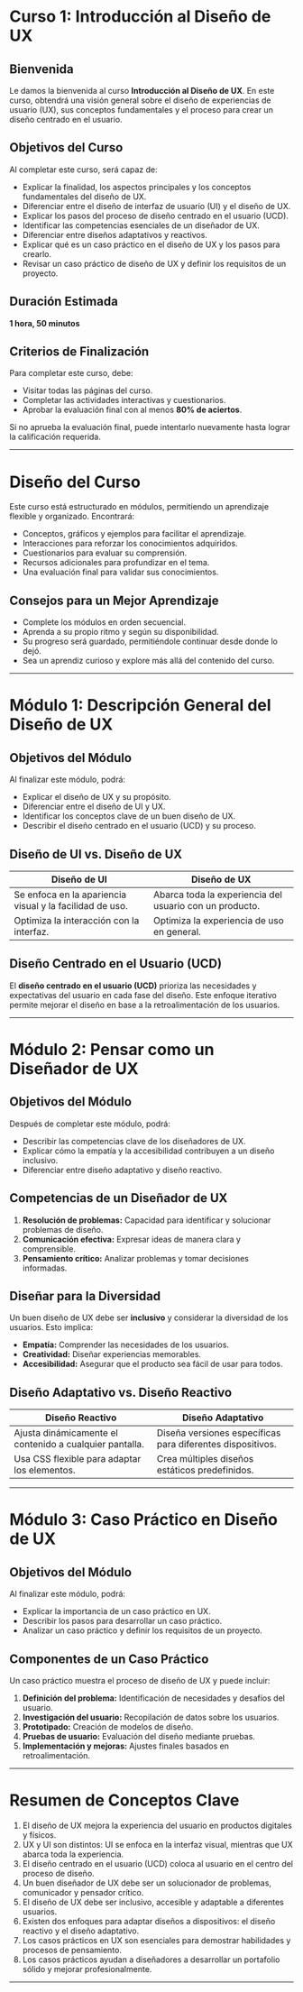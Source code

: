 # Curso 1: Introducción al Diseño de UX

## Bienvenida

Le damos la bienvenida al curso **Introducción al Diseño de UX**. En este curso, obtendrá una visión general sobre el diseño de experiencias de usuario (UX), sus conceptos fundamentales y el proceso para crear un diseño centrado en el usuario.

## Objetivos del Curso

Al completar este curso, será capaz de:

- Explicar la finalidad, los aspectos principales y los conceptos fundamentales del diseño de UX.
- Diferenciar entre el diseño de interfaz de usuario (UI) y el diseño de UX.
- Explicar los pasos del proceso de diseño centrado en el usuario (UCD).
- Identificar las competencias esenciales de un diseñador de UX.
- Diferenciar entre diseños adaptativos y reactivos.
- Explicar qué es un caso práctico en el diseño de UX y los pasos para crearlo.
- Revisar un caso práctico de diseño de UX y definir los requisitos de un proyecto.

## Duración Estimada

**1 hora, 50 minutos**

## Criterios de Finalización

Para completar este curso, debe:

- Visitar todas las páginas del curso.
- Completar las actividades interactivas y cuestionarios.
- Aprobar la evaluación final con al menos **80% de aciertos**.

Si no aprueba la evaluación final, puede intentarlo nuevamente hasta lograr la calificación requerida.

---

# Diseño del Curso

Este curso está estructurado en módulos, permitiendo un aprendizaje flexible y organizado. Encontrará:

- Conceptos, gráficos y ejemplos para facilitar el aprendizaje.
- Interacciones para reforzar los conocimientos adquiridos.
- Cuestionarios para evaluar su comprensión.
- Recursos adicionales para profundizar en el tema.
- Una evaluación final para validar sus conocimientos.

## Consejos para un Mejor Aprendizaje

- Complete los módulos en orden secuencial.
- Aprenda a su propio ritmo y según su disponibilidad.
- Su progreso será guardado, permitiéndole continuar desde donde lo dejó.
- Sea un aprendiz curioso y explore más allá del contenido del curso.

---

# Módulo 1: Descripción General del Diseño de UX

## Objetivos del Módulo

Al finalizar este módulo, podrá:

- Explicar el diseño de UX y su propósito.
- Diferenciar entre el diseño de UI y UX.
- Identificar los conceptos clave de un buen diseño de UX.
- Describir el diseño centrado en el usuario (UCD) y su proceso.

## Diseño de UI vs. Diseño de UX

| **Diseño de UI** | **Diseño de UX** |
|------------------|------------------|
| Se enfoca en la apariencia visual y la facilidad de uso. | Abarca toda la experiencia del usuario con un producto. |
| Optimiza la interacción con la interfaz. | Optimiza la experiencia de uso en general. |

## Diseño Centrado en el Usuario (UCD)

El **diseño centrado en el usuario (UCD)** prioriza las necesidades y expectativas del usuario en cada fase del diseño. Este enfoque iterativo permite mejorar el diseño en base a la retroalimentación de los usuarios.

---

# Módulo 2: Pensar como un Diseñador de UX

## Objetivos del Módulo

Después de completar este módulo, podrá:

- Describir las competencias clave de los diseñadores de UX.
- Explicar cómo la empatía y la accesibilidad contribuyen a un diseño inclusivo.
- Diferenciar entre diseño adaptativo y diseño reactivo.

## Competencias de un Diseñador de UX

1. **Resolución de problemas:** Capacidad para identificar y solucionar problemas de diseño.
2. **Comunicación efectiva:** Expresar ideas de manera clara y comprensible.
3. **Pensamiento crítico:** Analizar problemas y tomar decisiones informadas.

## Diseñar para la Diversidad

Un buen diseño de UX debe ser **inclusivo** y considerar la diversidad de los usuarios. Esto implica:

- **Empatía:** Comprender las necesidades de los usuarios.
- **Creatividad:** Diseñar experiencias memorables.
- **Accesibilidad:** Asegurar que el producto sea fácil de usar para todos.

## Diseño Adaptativo vs. Diseño Reactivo

| **Diseño Reactivo** | **Diseño Adaptativo** |
|---------------------|---------------------|
| Ajusta dinámicamente el contenido a cualquier pantalla. | Diseña versiones específicas para diferentes dispositivos. |
| Usa CSS flexible para adaptar los elementos. | Crea múltiples diseños estáticos predefinidos. |

---

# Módulo 3: Caso Práctico en Diseño de UX

## Objetivos del Módulo

Al finalizar este módulo, podrá:

- Explicar la importancia de un caso práctico en UX.
- Describir los pasos para desarrollar un caso práctico.
- Analizar un caso práctico y definir los requisitos de un proyecto.

## Componentes de un Caso Práctico

Un caso práctico muestra el proceso de diseño de UX y puede incluir:

1. **Definición del problema:** Identificación de necesidades y desafíos del usuario.
2. **Investigación del usuario:** Recopilación de datos sobre los usuarios.
3. **Prototipado:** Creación de modelos de diseño.
4. **Pruebas de usuario:** Evaluación del diseño mediante pruebas.
5. **Implementación y mejoras:** Ajustes finales basados en retroalimentación.

---

# Resumen de Conceptos Clave

1. El diseño de UX mejora la experiencia del usuario en productos digitales y físicos.
2. UX y UI son distintos: UI se enfoca en la interfaz visual, mientras que UX abarca toda la experiencia.
3. El diseño centrado en el usuario (UCD) coloca al usuario en el centro del proceso de diseño.
4. Un buen diseñador de UX debe ser un solucionador de problemas, comunicador y pensador crítico.
5. El diseño de UX debe ser inclusivo, accesible y adaptable a diferentes usuarios.
6. Existen dos enfoques para adaptar diseños a dispositivos: el diseño reactivo y el diseño adaptativo.
7. Los casos prácticos en UX son esenciales para demostrar habilidades y procesos de pensamiento.
8. Los casos prácticos ayudan a diseñadores a desarrollar un portafolio sólido y mejorar profesionalmente.

---
